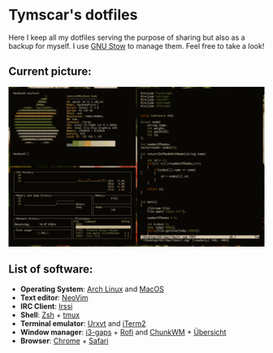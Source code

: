 Tymscar's dotfiles
==================

Here I keep all my dotfiles serving the purpose of sharing but also as a backup for myself. I use [GNU Stow](https://www.gnu.org/software/stow/) to manage them. Feel free to take a look!

Current picture:
-----------------

![MacOS](/pictures/macOS-Dec2017.png?raw=true "MacOS")

List of software:
-----------------

* **Operating System**: [Arch Linux](https://www.archlinux.org/) and [MacOS](http://www.apple.com/macos/sierra/)
* **Text editor**: [NeoVim](https://neovim.io)
* **IRC Client**: [Irssi](https://www.irssi.org)
* **Shell**: [Zsh](https://www.zsh.org) + [tmux](https://wiki.archlinux.org/index.php/tmux)
* **Terminal emulator**: [Urxvt](https://wiki.archlinux.org/index.php/rxvt-unicode) and [iTerm2](https://www.iterm2.com/)
* **Window manager**: [i3-gaps](https://github.com/Airblader/i3) + [Rofi](https://davedavenport.github.io/rofi/) and [ChunkWM](https://github.com/koekeishiya/chunkwm) + [Übersicht](http://tracesof.net/uebersicht/)
* **Browser**: [Chrome](https://www.google.com/chrome) + [Safari](http://www.apple.com/safari/)
